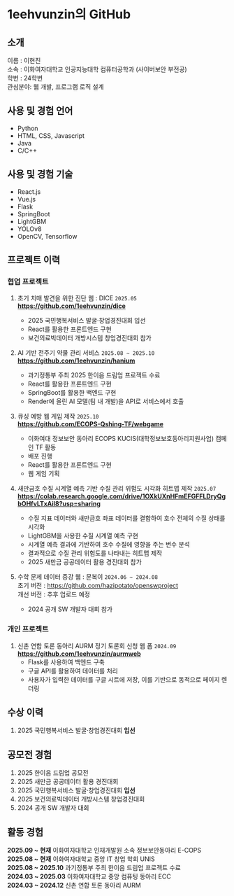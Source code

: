 # 1eehvunzin의 GitHub

## 소개
이름 : 이현진<br>
소속 : 이화여자대학교 인공지능대학 컴퓨터공학과 (사이버보안 부전공)<br>
학번 : 24학번<br>
관심분야: 웹 개발, 프로그램 로직 설계<br>

## 사용 및 경험 언어
+ Python
+ HTML, CSS, Javascript
+ Java
+ C/C++

## 사용 및 경험 기술
+ React.js
+ Vue.js
+ Flask
+ SpringBoot
+ LightGBM
+ YOLOv8
+ OpenCV, Tensorflow

## 프로젝트 이력
### 협업 프로젝트
1.  초기 치매 발견을 위한 진단 웹 : DICE `2025.05`<br>
   **https://github.com/1eehvunzin/dice**
    + 2025 국민행복서비스 발굴·창업경진대회 입선
    + React를 활용한 프론트엔드 구현
    + 보건의료빅데이터 개방시스템 창업경진대회 참가

2. AI 기반 전주기 약물 관리 서비스 `2025.08 ~ 2025.10`<br>
    **https://github.com/1eehvunzin/hanium**
   + 과기정통부 주최 2025 한이음 드림업 프로젝트 수료
   + React를 활용한 프론트엔드 구현
   + SpringBoot를 활용한 백엔드 구현
   + Render에 올린 AI 모델(팀 내 개발)을 API로 서비스에서 호출
    
3. 큐싱 예방 웹 게임 제작 `2025.10`<br>
   **https://github.com/ECOPS-Qshing-TF/webgame**
   + 이화여대 정보보안 동아리 ECOPS KUCIS(대학정보보호동아리지원사업) 캠페인 TF 활동
   + 배포 진행
   + React를 활용한 프론트엔드 구현
   + 웹 게임 기획
     
4. 새만금호 수질 시계열 예측 기반 수질 관리 위험도 시각화 히트맵 제작 `2025.07` <br>
   **https://colab.research.google.com/drive/1OXkUXnHFmEFGFFLDryQgbOHfvLTxAil8?usp=sharing**
   + 수질 지표 데이터와 새만금호 좌표 데이터를 결합하여 호수 전체의 수질 상태를 시각화
   + LightGBM을 사용한 수질 시계열 예측 구현
   + 시계열 예측 결과에 기반하여 호수 수질에 영향을 주는 변수 분석
   + 결과적으로 수질 관리 위험도를 나타내는 히트맵 제작
   + 2025 새만금 공공데이터 활용 경진대회 참가
  
5. 수학 문제 데이터 증강 웹 : 문복이 `2024.06 ~ 2024.08`<br>
   초기 버전 : https://github.com/hazipotato/openswproject <br>
   개선 버전 : 추후 업로드 예정
   + 2024 공개 SW 개발자 대회 참가

### 개인 프로젝트
1. 신촌 연합 토론 동아리 AURM 정기 토론회 신청 웹 폼 `2024.09` <br>
   **https://github.com/1eehvunzin/aurmweb**
   + Flask를 사용하여 백엔드 구축
   + 구글 API를 활용하여 데이터를 처리
   + 사용자가 입력한 데이터를 구글 시트에 저장, 이를 기반으로 동적으로 페이지 렌더링

## 수상 이력
1. 2025 국민행복서비스 발굴·창업경진대회 **입선**

## 공모전 경험
1. 2025 한이음 드림업 공모전
2. 2025 새만금 공공데이터 활용 경진대회
3. 2025 국민행복서비스 발굴·창업경진대회 **입선**
4. 2025 보건의료빅데이터 개방시스템 창업경진대회
5. 2024 공개 SW 개발자 대회

<!--## 코딩, 알고리즘 대회 경험
1. -->

## 활동 경험
**2025.09 ~ 현재** 이화여자대학교 인재개발원 소속 정보보안동아리 E-COPS <br>
**2025.08 ~ 현재** 이화여자대학교 중앙 IT 창업 학회 UNIS <br>
**2025.08 ~ 2025.10** 과기정통부 주최 한이음 드림업 프로젝트 수료<br>
**2024.03 ~ 2025.03** 이화여자대학교 중앙 컴퓨팅 동아리 ECC <br>
**2024.03 ~ 2024.12** 신촌 연합 토론 동아리 AURM <br>
    
    

    



  
